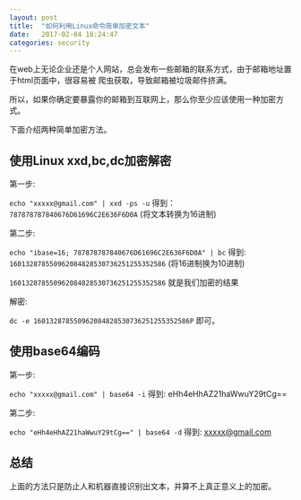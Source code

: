 ```yaml
---
layout: post
title:  "如何利用Linux命令简单加密文本"
date:   2017-02-04 18:24:47
categories: security
---
```


在web上无论企业还是个人网站，总会发布一些邮箱的联系方式，由于邮箱地址置于html页面中，很容易被
爬虫获取，导致邮箱被垃圾邮件挤满。

所以，如果你确定要暴露你的邮箱到互联网上，那么你至少应该使用一种加密方式。

下面介绍两种简单加密方法。

## 使用Linux xxd,bc,dc加密解密

第一步:

`echo "xxxxx@gmail.com" | xxd -ps -u` 得到：`787878787840676D61696C2E636F6D0A` (将文本转换为16进制)

第二步:

`echo "ibase=16; 787878787840676D61696C2E636F6D0A" | bc` 得到: `160132878550962084828530736251255352586` (将16进制换为10进制)

`160132878550962084828530736251255352586` 就是我们加密的结果

解密:

`dc -e 160132878550962084828530736251255352586P` 即可。

## 使用base64编码

第一步: 

`echo "xxxxx@gmail.com" | base64 -i` 得到: eHh4eHhAZ21haWwuY29tCg==

第二步:

`echo "eHh4eHhAZ21haWwuY29tCg==" | base64 -d` 得到:  xxxxx@gmail.com

## 总结

上面的方法只是防止人和机器直接识别出文本，并算不上真正意义上的加密。
